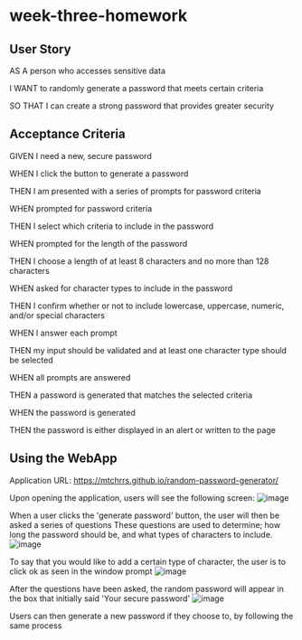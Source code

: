 # week-three-homework


## User Story

AS A person who accesses sensitive data

I WANT to randomly generate a password that meets certain criteria

SO THAT I can create a strong password that provides greater security


## Acceptance Criteria

GIVEN I need a new, secure password

WHEN I click the button to generate a password

THEN I am presented with a series of prompts for password criteria

WHEN prompted for password criteria

THEN I select which criteria to include in the password

WHEN prompted for the length of the password

THEN I choose a length of at least 8 characters and no more than 128 characters

WHEN asked for character types to include in the password

THEN I confirm whether or not to include lowercase, uppercase, numeric, and/or special characters

WHEN I answer each prompt

THEN my input should be validated and at least one character type should be selected

WHEN all prompts are answered

THEN a password is generated that matches the selected criteria

WHEN the password is generated

THEN the password is either displayed in an alert or written to the page


## Using the WebApp

Application URL: https://mtchrrs.github.io/random-password-generator/

Upon opening the application, users will see the following screen:
![image](https://user-images.githubusercontent.com/110107834/187017109-7a4dedfb-caa8-4ace-a85b-c8a4b90bec6e.png)


When a user clicks the 'generate password' button, the user will then be asked a series of questions
These questions are used to determine; how long the password should be, and what types of characters to include.
![image](https://user-images.githubusercontent.com/110107834/187017137-95b4f3ae-4e0c-4fec-adb7-6d69128ae074.png)


To say that you would like to add a certain type of character, the user is to click ok as seen in the window prompt
![image](https://user-images.githubusercontent.com/110107834/187017148-91d1e1a3-3670-4f49-b10d-b7125be1227c.png)


After the questions have been asked, the random password will appear in the box that initially said 'Your secure password'
![image](https://user-images.githubusercontent.com/110107834/187017165-af6c01ba-1155-4c6e-b07d-36463e77ba29.png)


Users can then generate a new password if they choose to, by following the same process
